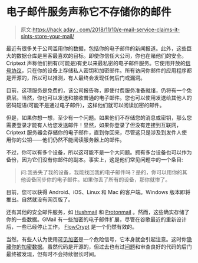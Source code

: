 # 电子邮件服务声称它不存储你的邮件

> 原文:[https://hack aday . com/2018/11/10/e-mail-service-claims-it-sints-store-your-mail/](https://hackaday.com/2018/11/10/e-mail-service-claims-it-doesnt-store-your-mail/)

最近有很多关于公司滥用你的数据，包括你的电子邮件的新闻报道。此外，这些巨大的数据仓库是黑客最喜欢的目标。即使你信任大公司，你也在赌他们的安全。Criptext 声称他们拥有(可能是)有史以来最私密的电子邮件服务。它使用开放的[信号协议](https://en.wikipedia.org/wiki/Signal_Protocol)，只在你的设备上存储私人密钥和加密邮件。所有访问你邮件的应用程序都是开源的，所以可以推测，有人最终会发现任何后门或漏洞。

目前，这项服务是免费的，该公司报告称，即使付费服务准备就绪，仍将有一个免费层。当然，你也可以发送和接收普通的电子邮件。您也可以使用发送给其他人的密码短语(可能不是通过电子邮件)，这样他们就可以阅读加密的邮件。

但是，如果你想一想，至少有一个问题。如果他们不存储您的消息或密钥，那么您需要登录才能有人给您发送邮件！显然，如果你登录了但没有连接到互联网，Criptext 服务器会存储你的电子邮件，直到你回来，尽管这只是涉及到发件人使用你的公钥——他们仍然不能阅读服务器上的邮件。

不过，你可以有多个设备，所以这可能不是一个大问题。拥有多台设备也可以作为备份，因为它们没有你邮件的副本。事实上，这是他们常见问题中的一个条目:

> 问:我丢失了我的设备，我能找回我的电子邮件吗？是的，你可以用你的其他设备同步你的电子邮件。如果你丢了所有的设备，那你就惨了。

目前，您可以获得 Android、iOS、Linux 和 Mac 的客户端。Windows 版本即将推出。自然就没有网页版了。

还有其他的安全邮件服务，如 [Hushmail](https://www.hushmail.com/) 和 [Protonmail](https://protonmail.com/) 。然而，这些确实存储了你的一些数据。GMail 有一些加密的电子邮件扩展，尽管在谷歌最近的重新设计后，一些已经停止工作。 [FlowCrypt](https://chrome.google.com/webstore/detail/flowcrypt-encrypt-gmail-w/bnjglocicdkmhmoohhfkfkbbkejdhdgc) 是一个仍然有效的。

当然，有些人认为使用[可见加密](https://www.theregister.co.uk/2016/01/27/nsa_loves_it_when_you_use_pgp/)是一个危险信号，它本身就会引起注意。这时你[隐藏你的加密数据](https://hackaday.com/2018/11/07/shakespeare-in-a-zip-in-a-rar-hidden-in-an-image-on-twitter/)。虽然代码是开源的，但过去也有过[问题](https://hackaday.com/2018/05/14/pgp-vulnerability-pre-announced-by-security-researcher/)和审查良好的代码的后门最终被发现，但有时不会持续很长时间。